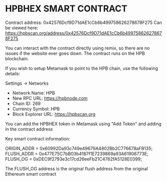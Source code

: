 # HPBHEX SMART CONTRACT #

Contract address: 0x42576Dcf9D71dAE1cCb6b499758626278678F275
Can be viewed here: https://hpbscan.org/address/0x42576Dcf9D71dAE1cCb6b499758626278678F275

You can interact with the contract directly using remix, so there are no issues if the website ever goes down. The contract runs on the HPB blockchain.

If you wish to setup Metamask to point to the HPB chain, use the following details:

Settings -> Networks

- Network Name: HPB
- New RPC URL: https://hpbnode.com
- Chain ID: 269
- Currency Symbol: HPB
- Block Explorer URL: https://hpbscan.org

You can add the HPBHEX token in Metamask using "Add Token" and adding in the contract address

Key smart contract information:

ORIGIN_ADDR = 0x60992Da93c749e49679A4802Bb2C776678aFB135;
FLUSH_ADDR = 0x477E75C7bB03b4187f1E7239869a93A61906773E;
FLUSH_OG = 0xDEC9f2793e3c17cd26eeFb21C4762fA5128E0399;

The FLUSH_OG address is the original flush address from the original Ethereum smart contract

